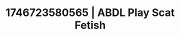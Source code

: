 ---
categories:
- Fantasy lover
- AI-generated
- Inclusive desire
- Breath play
- Lingerie worship
- Lace and desire
- ASMR
- Cosplay
image: /assets/images/1746723580565.jpg
layout: post
seo:
  description: Featured content with sensual Scat Fetish, ABDL Play. HD images available.
  keywords: Scat Fetish, ABDL Play
  og_image: /assets/images/1746723580565.jpg
  schema_type: VisualArtwork
tags:
- ABDL Play
- Scat Fetish
- '#1746723580565'
title: 1746723580565 | ABDL Play Scat Fetish
---